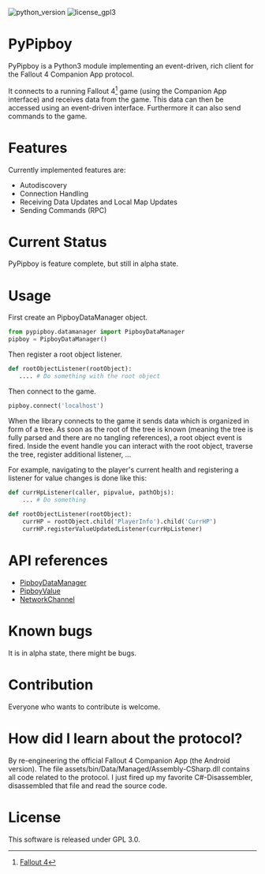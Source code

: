 
![python_version](https://img.shields.io/badge/Python-3.0-green.svg) ![license_gpl3](https://img.shields.io/badge/License-GPL%203.0-green.svg)

# PyPipboy

PyPipboy is a Python3 module implementing an event-driven, rich client for the Fallout 4 Companion App protocol. 

It connects to a running Fallout 4[^fallout4] game (using the Companion App interface) and receives data from the game. 
This data can then be accessed using an event-driven interface. Furthermore it can also send commands to the game.

# Features

Currently implemented features are:
 - Autodiscovery
 - Connection Handling
 - Receiving Data Updates and Local Map Updates
 - Sending Commands (RPC)
 
# Current Status

PyPipboy is feature complete, but still in alpha state.


# Usage

First create an PipboyDataManager object.

```python
from pypipboy.datamanager import PipboyDataManager
pipboy = PipboyDataManager()
```

Then register a root object listener.

```python
def rootObjectListener(rootObject):
   .... # Do something with the root object
```

Then connect to the game.

```python
pipboy.connect('localhost')
```

When the library connects to the game it sends data which is organized in form of a tree. 
As soon as the root of the tree is known (meaning the tree is fully parsed and there are no tangling references), a root object event is fired.
Inside the event handle you can interact with the root object, traverse the tree, register additional listener, ...

For example, navigating to the player's current health and registering a listener for value changes is done like this:

```python
def currHpListener(caller, pipvalue, pathObjs):
    ... # Do something
    
def rootObjectListener(rootObject):
    currHP = rootObject.child('PlayerInfo').child('CurrHP')
    currHP.registerValueUpdatedListener(currHpListener)
```

# API references

 - [PipboyDataManager](doc/PipboyDataManager.md)
 - [PipboyValue](doc/PipboyValue.md)
 - [NetworkChannel](doc/NetworkChannel.md)


# Known bugs

It is in alpha state, there might be bugs.

# Contribution

Everyone who wants to contribute is welcome.

# How did I learn about the protocol?

By re-engineering the official Fallout 4 Companion App (the Android version). 
The file assets/bin/Data/Managed/Assembly-CSharp.dll contains all code related to the protocol.
I just fired up my favorite C#-Disassembler, disassembled that file and read the source code.

# License

This software is released under GPL 3.0.


[^fallout4]: [Fallout 4](https://www.fallout4.com/)
